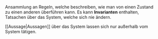 Ansammlung an Regeln, welche beschreiben, wie man von einen Zustand zu einen anderen überführen kann. Es kann **Invarianten** enthalten, Tatsachen über das System, welche sich nie ändern.

[[Aussage|Aussagen]] über das System lassen sich nur außerhalb vom System tätigen.